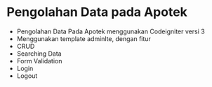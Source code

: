 # Pengolahan Data pada Apotek 
- Pengolahan Data Pada Apotek menggunakan Codeigniter versi 3
- Menggunakan template adminlte, dengan fitur
- CRUD
- Searching Data
- Form Validation
- Login
- Logout
